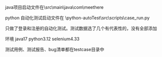java项目启动文件在\src\main\java\com\meethere    

python 自动化测试启动文件在 \python-autoTest\src\scripts\case_run.py   

只做了登录和注册的自动化测试。测试数据选了几个有代表性的，没有全部添加 

环境 java17  python3.12  selenium4.33

测试用例、测试报告、bug清单都在testcase目录中
